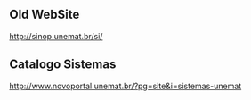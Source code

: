 ## Old WebSite

http://sinop.unemat.br/si/

## Catalogo Sistemas

http://www.novoportal.unemat.br/?pg=site&i=sistemas-unemat
